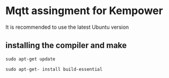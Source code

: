 # Mqtt assingment for Kempower
It is recommended to use the latest Ubuntu version

## installing the compiler and make
```
sudo apt-get update
```
```
sudo apt-get- install build-essential
```
